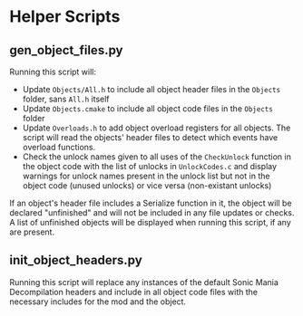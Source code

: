 # Helper Scripts

## gen_object_files.py

Running this script will:

- Update `Objects/All.h` to include all object header files in the `Objects` folder, sans `All.h` itself
- Update `Objects.cmake` to include all object code files in the `Objects` folder
- Update `Overloads.h` to add object overload registers for all objects. The script will read the objects' header files to detect which events have overload functions.
- Check the unlock names given to all uses of the `CheckUnlock` function in the object code with the list of unlocks in `UnlockCodes.c` and display warnings for unlock names present in the unlock list but not in the object code (unused unlocks) or vice versa (non-existant unlocks)

If an object's header file includes a Serialize function in it, the object will be declared "unfinished" and will not be included in any file updates or checks. A list of unfinished objects will be displayed when running this script, if any are present.

## init_object_headers.py

Running this script will replace any instances of the default Sonic Mania Decompilation headers and include in all object code files with the necessary includes for the mod and the object.
